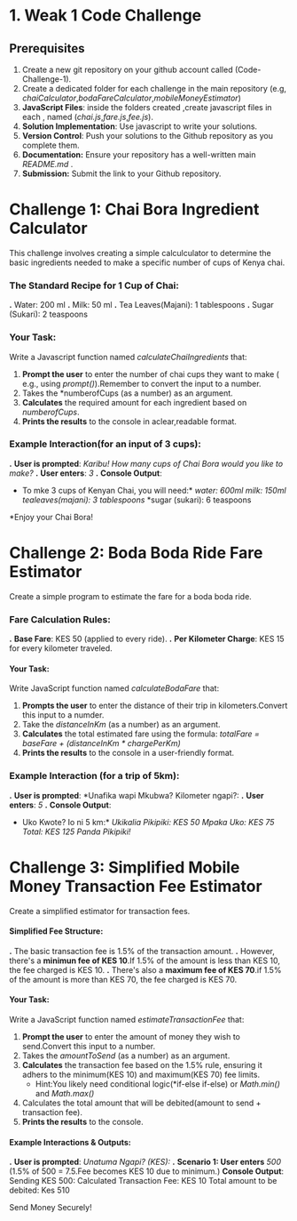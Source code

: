 # 1. Weak 1 Code Challenge
## Prerequisites
1. Create a new git repository on your github account called (Code-Challenge-1).
2. Create a dedicated folder for each challenge in the main repository 
(e.g, *chaiCalculator*,*bodaFareCalculator*,*mobileMoneyEstimator*)
3. **JavaScript Files**: inside the folders created ,create javascript files in each , named (*chai.js*,*fare.js*,*fee.js*).
4. **Solution Implementation**: Use javascript to write your solutions.
5. **Version Control**: Push your solutions to the Github repository as you complete them.
6. **Documentation:** Ensure your repository has a well-written main *README.md* .
7. **Submission:** Submit the link to your Github repository.



#  Challenge 1: Chai Bora Ingredient Calculator
 This challenge involves creating a simple calculculator to determine the basic ingredients needed to make a specific number of cups of Kenya chai.

 ### The Standard Recipe for 1 Cup of Chai:
 **.** Water: 200 ml
 **.** Milk: 50 ml
 **.** Tea Leaves(Majani): 1 tablespoons
 **.** Sugar (Sukari): 2 teaspoons

 ### Your Task:
 Write a Javascript function named *calculateChaiIngredients* that:

 1. **Prompt the user** to enter the number of chai cups they want to make ( e.g., using *prompt()*).Remember to convert the input to a number.
 2. Takes the *numberofCups (as a number) as an argument.
 3. **Calculates** the  required amount for each ingredient based on *numberofCups*.
 4. **Prints the results** to the console in aclear,readable format.

 ### Example Interaction(for an input of 3 cups):
 **.** **User is prompted**: *Karibu! How many cups of Chai Bora would you like to make?*
 **.** **User enters**: *3*
 **.** **Console Output**:

 * To mke 3 cups of Kenyan Chai, you will need:*
  *water: 600ml*
  *milk: 150ml*
  *tealeaves(majani): 3 tablespoons*
  *sugar (sukari): 6 teaspoons

  *Enjoy your Chai Bora!


  # Challenge 2: Boda Boda Ride Fare Estimator
  Create a simple program to estimate the fare for a boda boda ride.

  ### Fare Calculation Rules:
  **.** **Base Fare**: KES 50 (applied to every ride).
  **.** **Per Kilometer Charge**: KES 15 for every kilometer traveled.

  #### Your Task:
  Write JavaScript function named *calculateBodaFare* that:
  1. **Prompts the user** to enter the distance of their trip in kilometers.Convert this input to a numder.
  2. Take the *distanceInKm* (as a number) as an argument.
  3. **Calculates** the total estimated fare using the formula: *totalFare = baseFare + (distanceInKm * chargePerKm)*
  4. **Prints the results** to the console in a user-friendly format.

  ### Example Interaction (for a trip of 5km):

**.** **User is prompted**: *Unafika wapi Mkubwa? Kilometer ngapi?:
**.** **User enters**: *5*
**.** **Console Output**:

* Uko Kwote? Io ni 5 km:*
*Ukikalia Pikipiki: KES 50*
*Mpaka Uko: KES 75*
*Total: KES 125*
*Panda Pikipiki!*


# Challenge 3: Simplified Mobile Money Transaction Fee Estimator
Create a simplified estimator for transaction fees.

#### Simplified Fee Structure:
**.** The basic transaction fee is 1.5% of the transaction amount.
**.** However, there's a **minimun fee of KES 10**.If 1.5% of the amount is less than KES 10, the fee charged is KES 10.
**.** There's also a **maximum fee of KES 70**.if 1.5% of the amount is more than KES 70, the fee charged is KES 70.


#### Your Task:
Write a JavaScript function named *estimateTransactionFee* that:
1. **Prompt the user** to enter the amount of money they wish to send.Convert this input to a number.
2. Takes the *amountToSend* (as a number) as an argument.
3. **Calculates** the transaction fee based on the 1.5% rule, ensuring it adhers to the minimum(KES 10) and maximum(KES 70) fee limits.
      * Hint:You likely need conditional logic(*if-else if-else) or *Math.min()* and *Math.max()*
4. Calculates the total amount that will be debited(amount to send + transaction fee).
5. **Prints the results** to the console.

#### Example Interactions & Outputs:
**.** **User is prompted**: *Unatuma Ngapi? (KES):*
**.** **Scenario 1: User enters** *500*
(1.5% of 500 = 7.5.Fee becomes KES 10 due to minimum.)
**Console Output**:
Sending KES 500:
Calculated Transaction Fee: KES 10
Total amount to be debited: Kes 510


Send Money Securely!
